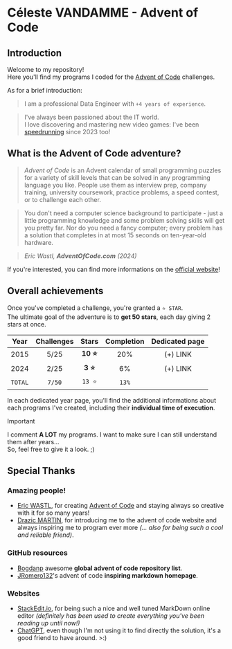 

# Céleste VANDAMME - Advent of Code


## Introduction
Welcome to my repository!\
Here you'll find my programs I coded for the [Advent of Code](https://adventofcode.com/) challenges.

As for a brief introduction:

> I am a professional Data Engineer with `+4 years of experience`.

> I've always been passioned about the IT world. \
> I love discovering and mastering new video games: I've been [speedrunning](https://www.speedrun.com/fr-FR/users/Slaker) since 2023 too!


## What is the Advent of Code adventure?
> _Advent of Code_  is an Advent calendar of small programming puzzles for a variety of skill levels that can be solved in any programming language you like. People use them as interview prep, company training, university coursework, practice problems, a speed contest, or to challenge each other.

> You don't need a computer science background to participate - just a little programming knowledge and some problem solving skills will get you pretty far. Nor do you need a fancy computer; every problem has a solution that completes in at most 15 seconds on ten-year-old hardware.

> *Eric Wastl, **AdventOfCode.com** (2024)*

If you're interested, you can find more informations on the [official website](https://adventofcode.com/about)!


## Overall achievements
Once you've completed a challenge, you're granted a `⭐ STAR`. \
The ultimate goal of the adventure is to **get 50 stars**, each day giving 2 stars at once.

|  Year | Challenges | Stars | Completion | Dedicated page |
|:-----:|:----------:|:-----:|:----------:|:----------------------------:|
| 2015  | 5/25 | **10 ⭐** | 20% | (+) LINK |
| 2024  | 2/25 | **3 ⭐** | 6% | (+) LINK |
| `TOTAL` | `7/50` | `13 ⭐` | `13%` |  |

In each dedicated year page, you'll find the additional informations about each programs I've created, including their **individual time of execution**.

> [!IMPORTANT]
> I comment **A LOT** my programs. I want to make sure I can still understand them after years...\
>  So, feel free to give it a look. ;)


## Special Thanks


### Amazing people!
- [Eric WASTL](https://was.tl/), for creating [Advent of Code](https://adventofcode.com/) and staying always so creative with it for so many years!
- [Drazic MARTIN](https://github.com/drazicmartin), for introducing me to the advent of code website and always inspiring me to program ever more *(... also for being such a cool and reliable friend)*.


### GitHub resources 
- [Bogdanp](https://github.com/Bogdanp/awesome-advent-of-code) awesome **global advent of code repository list**.
- [JRomero132](https://github.com/jromero132/advent-of-code)'s advent of code **inspiring markdown homepage**.


### Websites
- [StackEdit.io](https://stackedit.io/), for being such a nice and well tuned MarkDown online editor *(definitely has been used to create everything you've been reading up until now!)*
- [ChatGPT](https://chatgpt.com/), even though I'm not using it to find directly the solution, it's a good friend to have around. >:)
